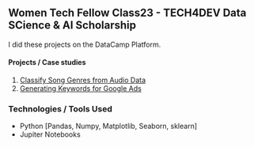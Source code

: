 ## Women Tech Fellow Class23 - TECH4DEV Data SCience & AI Scholarship
I did these projects on the DataCamp Platform.

#### Projects / Case studies

1. [Classify Song Genres from Audio Data](/Classify-Song-Genres-from-Audio-Data/notebook.ipynb)
2. [Generating Keywords for Google Ads](/Generating_Keywords_for_Google_Ads/notebook.ipynb)


### Technologies / Tools Used
- Python [Pandas, Numpy, Matplotlib, Seaborn, sklearn]
- Jupiter Notebooks

